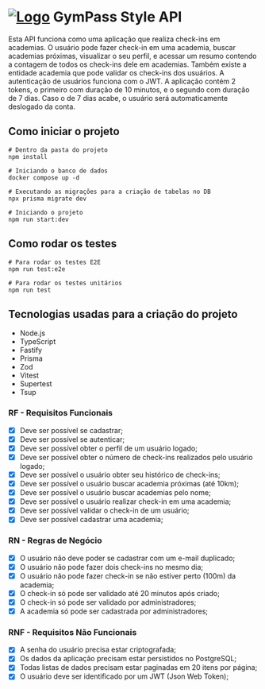 # [![Logo](https://skillicons.dev/icons?i=nodejs)](https://skillicons.dev) GymPass Style API

Esta API funciona como uma aplicação que realiza check-ins em academias. O usuário pode fazer check-in em uma academia, buscar academias próximas, visualizar o seu perfil, e acessar um resumo contendo a contagem de todos os check-ins dele em academias. Também existe a entidade academia que pode validar os check-ins dos usuários. A autenticação de usuários funciona com o JWT. A aplicação contém 2 tokens, o primeiro com duração de 10 minutos, e o segundo com duração de 7 dias. Caso o de 7 dias acabe, o usuário será automaticamente deslogado da conta. 

## Como iniciar o projeto
```
# Dentro da pasta do projeto
npm install

# Iniciando o banco de dados
docker compose up -d

# Executando as migrações para a criação de tabelas no DB
npx prisma migrate dev

# Iniciando o projeto
npm run start:dev
```

## Como rodar os testes
```
# Para rodar os testes E2E
npm run test:e2e

# Para rodar os testes unitários
npm run test
```

## Tecnologias usadas para a criação do projeto
- Node.js
- TypeScript
- Fastify
- Prisma
- Zod
- Vitest
- Supertest
- Tsup

### RF - Requisitos Funcionais

- [x] Deve ser possível se cadastrar;
- [x] Deve ser possível se autenticar;
- [x] Deve ser possível obter o perfil de um usuário logado;
- [x] Deve ser possível obter o número de check-ins realizados pelo usuário logado;
- [x] Deve ser possível o usuário obter seu histórico de check-ins;
- [x] Deve ser possível o usuário buscar academia próximas (até 10km);
- [x] Deve ser possível o usuário buscar academias pelo nome;
- [x] Deve ser possível o usuário realizar check-in em uma academia;
- [x] Deve ser possível validar o check-in de um usuário;
- [x] Deve ser possível cadastrar uma academia;

### RN - Regras de Negócio

- [x] O usuário não deve poder se cadastrar com um e-mail duplicado;
- [x] O usuário não pode fazer dois check-ins no mesmo dia;
- [x] O usuário não pode fazer check-in se não estiver perto (100m) da academia;
- [x] O check-in só pode ser validado até 20 minutos após criado;
- [x] O check-in só pode ser validado por administradores;
- [x] A academia só pode ser cadastrada por administradores;

### RNF - Requisitos Não Funcionais

- [x] A senha do usuário precisa estar criptografada;
- [x] Os dados da aplicação precisam estar persistidos no PostgreSQL;
- [x] Todas listas de dados precisam estar paginadas em 20 itens por página;
- [x] O usuário deve ser identificado por um JWT (Json Web Token);
